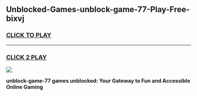 
## Unblocked-Games-unblock-game-77-Play-Free-bixvj
<h3>
<a href="https://premium76.site?title=unblock-game-77&ref=20A">CLICK TO PLAY</a></h3>
<hr>

<h3>
<a href="https://premium76.site?title=unblock-game-77&ref=20A">CLICK 2 PLAY</a>
  
</h3>

<a href="https://premium76.site?title=unblock-game-77&ref=20A"><img src="https://clearcache.store/games.png"></a>


**unblock-game-77 games unblocked: Your Gateway to Fun and Accessible Online Gaming**
